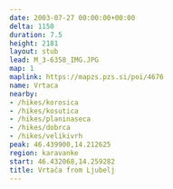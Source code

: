 ```yaml
---
date: 2003-07-27 00:00:00+00:00
delta: 1150
duration: 7.5
height: 2181
layout: stub
lead: M_3-6358_IMG.JPG
map: 1
maplink: https://mapzs.pzs.si/poi/4676
name: Vrtaca
nearby:
- /hikes/korosica
- /hikes/kosutica
- /hikes/planinaseca
- /hikes/dobrca
- /hikes/velikivrh
peak: 46.439900,14.212625
region: karavanke
start: 46.432068,14.259282
title: Vrtača from Ljubelj
---
```

